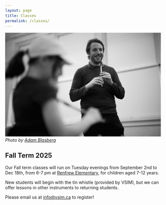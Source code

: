 ```yaml
---
layout: page
title: Classes
permalink: /classes/
---
```


![Eoin teaching](/assets/img/eoin-teaching.jpg)
*Photo by [Adam Blasberg](https://www.adamblasberg.com/)*


## Fall Term 2025

Our Fall term classes will run on Tuesday evenings from September 2nd to Dec 18th, from 6-7 pm at [Renfrew Elementary](https://maps.app.goo.gl/in528fYvUAeSQCtCA), for children aged 7-12 years.

New students will begin with the tin whistle (provided by VSIM), but we can offer lessons in other instruments to returning students.

Please email us at [info@vsim.ca](mailto:info@vsim.ca) to register! 


